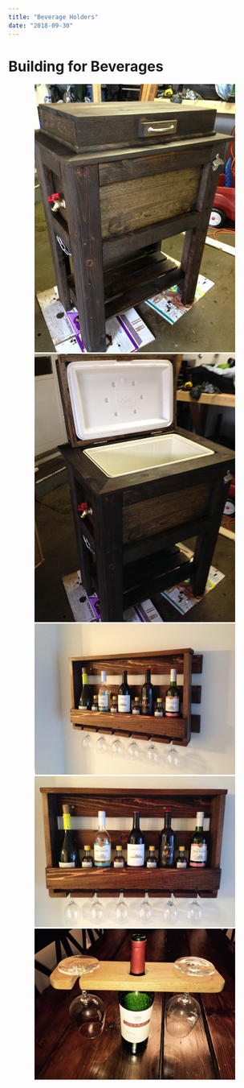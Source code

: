 ```yaml
---
title: "Beverage Holders"
date: "2018-09-30"
---
```


# Building for Beverages

<center><img src="./../../img/BeverageStuff/HeavyDutyCooler.jpg"  alt="alt" width="400" height="533" /></center>

<center><img src="./../../img/BeverageStuff/HeavyDutyCoolerOpen.jpg"  alt="alt" width="400" height="533" /></center>

<center><img src="./../../img/BeverageStuff/WineRack.jpg"  alt="alt" width="400" height="300" /></center>

<center><img src="./../../img/BeverageStuff/WineRackCloseUp.jpg"  alt="alt" width="400" height="300" /></center>

<center><img src="./../../img/BeverageStuff/Wino.jpg"  alt="alt" width="400" height="300" /></center>
